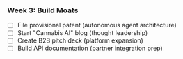 ### Week 3: **Build Moats**

- [ ] File provisional patent (autonomous agent architecture)
- [ ] Start "Cannabis AI" blog (thought leadership)
- [ ] Create B2B pitch deck (platform expansion)
- [ ] Build API documentation (partner integration prep)

